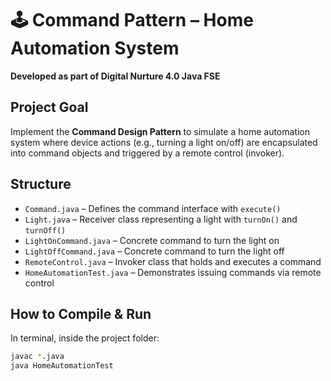 # 🕹️ Command Pattern – Home Automation System

**Developed as part of Digital Nurture 4.0 Java FSE**

##  Project Goal

Implement the **Command Design Pattern** to simulate a home automation system where device actions (e.g., turning a light on/off) are encapsulated into command objects and triggered by a remote control (invoker).

##  Structure

- `Command.java` – Defines the command interface with `execute()`  
- `Light.java` – Receiver class representing a light with `turnOn()` and `turnOff()`  
- `LightOnCommand.java` – Concrete command to turn the light on  
- `LightOffCommand.java` – Concrete command to turn the light off  
- `RemoteControl.java` – Invoker class that holds and executes a command  
- `HomeAutomationTest.java` – Demonstrates issuing commands via remote control

##  How to Compile & Run

In terminal, inside the project folder:

```bash
javac *.java
java HomeAutomationTest